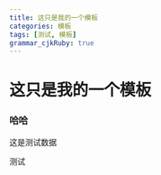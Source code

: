 ```yaml
---
title: 这只是我的一个模板
categories: 模板
tags: [测试, 模板]
grammar_cjkRuby: true
---
```


# 这只是我的一个模板

### 哈哈

这是测试数据

<!--more-->

测试
